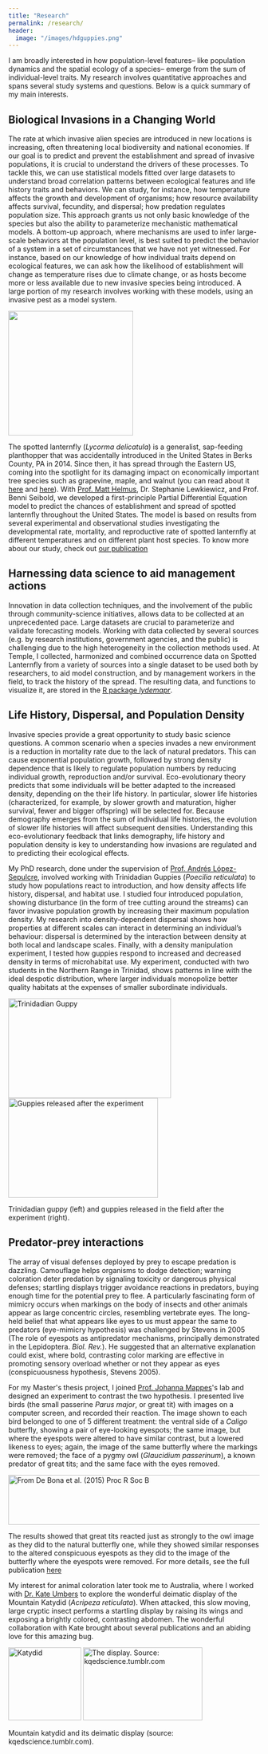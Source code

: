 ```yaml
---
title: "Research"
permalink: /research/
header:
  image: "/images/hdguppies.png"
---
```


I am broadly interested in how population-level features– like population dynamics and the spatial ecology of a species– emerge from the sum of individual-level traits. My research involves quantitative approaches and spans several study systems and questions. Below is a quick summary of my main interests.

## Biological Invasions in a Changing World

The rate at which invasive alien species are introduced in new locations is increasing, often threatening local biodiversity and national economies. If our goal is to predict and prevent the establishment and spread of invasive populations, it is crucial to understand the drivers of these processes. To tackle this, we can use statistical models fitted over large datasets to understand broad correlation patterns between ecological features and life history traits and behaviors. We can study, for instance, how temperature affects the growth and development of organisms; how resource availability affects survival, fecundity, and dispersal; how predation regulates population size. This approach grants us not only basic knowledge of the species but also the ability to parameterize mechanistic mathematical models. A bottom-up approach, where mechanisms are used to infer large-scale behaviors at the population level, is best suited to predict the behavior of a system in a set of circumstances that we have not yet witnessed. For instance, based on our knowledge of how individual traits depend on ecological features, we can ask how the likelihood of establishment will change as temperature rises due to climate change, or as hosts become more or less available due to new invasive species being introduced. A large portion of my research involves working with these models, using an invasive pest as a model system.

 <img src="{{ site.url }}{{ site.baseurl }}/images/slf_drawn.png" caption="Spotted Lanternfly" width="250px">

The spotted lanternfly (*Lycorma delicatula*) is a generalist, sap-feeding planthopper that was accidentally introduced in the United States in Berks County, PA in 2014. Since then, it has spread through the Eastern US, coming into the spotlight for its damaging impact on economically important tree species such as grapevine, maple, and walnut (you can read about it [here](https://extension.psu.edu/spotted-lanternfly) and [here](https://www.agriculture.pa.gov/Plants_Land_Water/PlantIndustry/Entomology/spotted_lanternfly/SpottedLanternflyAlert/Pages/default.aspx)). With [Prof. Matt Helmus](https://www.iecolab.org/matthew-r-helmus/), Dr. Stephanie Lewkiewicz, and Prof. Benni Seibold, we developed a first-principle Partial Differential Equation model to predict the chances of establishment and spread of spotted lanternfly throughout the United States. The model is based on results from several experimental and observational studies investigating the developmental rate, mortality, and reproductive rate of spotted lanternfly at different temperatures and on different plant host species. To know more about our study, check out [our publication](https://link.springer.com/article/10.1007/s00285-022-01800-9)

## Harnessing data science to aid management actions

Innovation in data collection techniques, and the involvement of the public through community-science initiatives, allows data to be collected at an unprecedented pace. Large datasets are crucial to parameterize and validate forecasting models. Working with data collected by several sources (e.g. by research institutions, government agencies, and the public) is challenging due to the high heterogeneity in the collection methods used. At Temple, I collected, harmonized and combined occurrence data on Spotted Lanternfly from a variety of sources into a single dataset to be used both by researchers, to aid model construction, and by management workers in the field, to track the history of the spread. The resulting data, and functions to visualize it, are stored in the [R package *lydemapr*](https://github.com/ieco-lab/lydemapr).

## Life History, Dispersal, and Population Density

Invasive species provide a great opportunity to study basic science questions. A common scenario when a species invades a new environment is a reduction in mortality rate due to the lack of natural predators. This can cause exponential population growth, followed by strong density dependence that is likely to regulate population numbers by reducing individual growth, reproduction and/or survival. Eco-evolutionary theory predicts that some individuals will be better adapted to the increased density, depending on the their life history. In particular, slower life histories (characterized, for example, by slower growth and maturation, higher survival, fewer and bigger offspring) will be selected for. Because demography emerges from the sum of individual life histories, the evolution of slower life histories will affect subsequent densities. Understanding this eco-evolutionary feedback that links demography, life history and population density is key to understanding how invasions are regulated and to predicting their ecological effects.

My PhD research, done under the supervision of [Prof. Andrés López-Sepulcre](https://ecologyandevolution.cornell.edu/andres-lopez-sepulcre), involved working with Trinidadian Guppies (*Poecilia reticulata*) to study how populations react to introduction, and how density affects life history, dispersal, and habitat use. I studied four introduced population, showing disturbance (in the form of tree cutting around the streams) can favor invasive population growth by increasing their maximum population density. My research into density-dependent dispersal shows how properties at different scales can interact in determining an individual’s behaviour: dispersal is determined by the interaction between density at both local and landscape scales. Finally, with a density manipulation experiment, I tested how guppies respond to increased and decreased density in terms of microhabitat use. My experiment, conducted with two students in the Northern Range in Trinidad, shows patterns in line with the ideal despotic distribution, where larger individuals monopolize better quality habitats at the expenses of smaller subordinate individuals.

 <p float="left">
  <img src="{{ site.url }}{{ site.baseurl }}/images/guppy_male.jpg" style="width:326px;height:200px;" 
   alt="Trinidadian Guppy" />
  <img src="{{ site.url }}{{ site.baseurl }}/images/field_release_guppies.jpeg" alt="Guppies released after the experiment" style="width:300px;height:200px;" /> 
  <figcaption>Trinidadian guppy (left) and guppies released in the field after the experiment (right).</figcaption>
</p>

## Predator-prey interactions

The array of visual defenses deployed by prey to escape predation is dazzling. Camouflage helps organisms to dodge detection; warning coloration deter predation by signaling toxicity or dangerous physical defenses; startling displays trigger avoidance reactions in predators, buying enough time for the potential prey to flee. A particularly fascinating form of mimicry occurs when markings on the body of insects and other animals appear as large concentric circles, resembling vertebrate eyes. The long-held belief that what appears like eyes to us must appear the same to predators (eye-mimicry hypothesis) was challenged by Stevens in 2005 (The role of eyespots as antipredator mechanisms, principally demonstrated in the Lepidoptera. *Biol. Rev.*). He suggested that an alternative explanation could exist, where bold, contrasting color marking are effective in promoting sensory overload whether or not they appear as eyes (conspicuousness hypothesis, Stevens 2005).

For my Master's thesis project, I joined [Prof. Johanna Mappes](https://predatorpreyinteractions.com/)'s lab and designed an experiment to contrast the two hypothesis. I presented live birds (the small passerine *Parus major*, or great tit) with images on a computer screen, and recorded their reaction. The image shown to each bird belonged to one of 5 different treatment: the ventral side of a *Caligo* butterfly, showing a pair of eye-looking eyespots; the same image, but where the eyespots were altered to have similar contrast, but a lowered likeness to eyes; again, the image of the same butterfly where the markings were removed; the face of a pygmy owl (*Glaucidium passerinum*), a known predator of great tits; and the same face with the eyes removed.

 <img src="{{ site.url }}{{ site.baseurl }}/images/eyespots.png" alt="From De Bona et al. (2015) Proc R Soc B" style="width:600px;height:100px;">

The results showed that great tits reacted just as strongly to the owl image as they did to the natural butterfly one, while they showed similar responses to the altered conspicuous eyespots as they did to the image of the butterfly where the eyespots were removed. For more details, see the full publication [here](https://royalsocietypublishing.org/doi/10.1098/rspb.2015.0202) 

My interest for animal coloration later took me to Australia, where I worked with [Dr. Kate Umbers](https://www.westernsydney.edu.au/staff_profiles/WSU/doctor_kate_umbers) to explore the wonderful deimatic display of the Mountain Katydid (*Acripeza reticulata*). When attacked, this slow moving, large cryptic insect performs a startling display by raising its wings and exposing a brightly colored, contrasting abdomen. The wonderful collaboration with Kate brought about several publications and an abiding love for this amazing bug.

<p float="left">
  <img src="{{ site.url }}{{ site.baseurl }}/images/katydid.jpg" style="width:146px;height:146px;" 
  alt = "Katydid"/>
  <img src="{{ site.url }}{{ site.baseurl }}/images/deimatic.gif" style="width:239px;height:146px;" 
  alt = "The display. Source: kqedscience.tumblr.com"/> 
   <figcaption>Mountain katydid and its deimatic display (source: kqedscience.tumblr.com).</figcaption>
</p>
